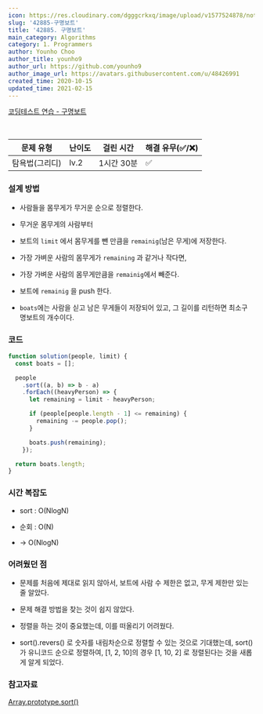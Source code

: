 ```yaml
---
icon: https://res.cloudinary.com/dgggcrkxq/image/upload/v1577524878/noticon/gzl7ru4i4vv3phyv34y3.png
slug: '42885-구명보트'
title: '42885. 구명보트'
main_category: Algorithms
category: 1. Programmers
author: Younho Choo
author_title: younho9
author_url: https://github.com/younho9
author_image_url: https://avatars.githubusercontent.com/u/48426991
created_time: 2020-10-15
updated_time: 2021-02-15
---
```


[코딩테스트 연습 - 구명보트](https://programmers.co.kr/learn/courses/30/lessons/42885)

<br />

| 문제 유형      | 난이도 | 걸린 시간  | 해결 유무(✅/❌) |
| -------------- | ------ | ---------- | ---------------- |
| 탐욕법(그리디) | lv.2   | 1시간 30분 | ✅               |

### 설계 방법

- 사람들을 몸무게가 무거운 순으로 정렬한다.

- 무거운 몸무게의 사람부터

- 보트의 `limit` 에서 몸무게를 뺀 만큼을 `remainig`(남은 무게)에 저장한다.

- 가장 가벼운 사람의 몸무게가 `remaining` 과 같거나 작다면,

- 가장 가벼운 사람의 몸무게만큼을 `remainig`에서 빼준다.

- 보트에 `remainig` 을 push 한다.

- `boats`에는 사람을 싣고 남은 무게들이 저장되어 있고, 그 길이를 리턴하면 최소구
  명보트의 개수이다.

### 코드

```javascript
function solution(people, limit) {
  const boats = [];

  people
    .sort((a, b) => b - a)
    .forEach((heavyPerson) => {
      let remaining = limit - heavyPerson;

      if (people[people.length - 1] <= remaining) {
        remaining -= people.pop();
      }

      boats.push(remaining);
    });

  return boats.length;
}
```

### 시간 복잡도

- sort : O(NlogN)

- 순회 : O(N)

- -> O(NlogN)

### 어려웠던 점

- 문제를 처음에 제대로 읽지 않아서, 보트에 사람 수 제한은 없고, 무게 제한만 있는
  줄 알았다.

- 문제 해결 방법을 찾는 것이 쉽지 않았다.

- 정렬을 하는 것이 중요했는데, 이를 떠올리기 어려웠다.

- sort().revers() 로 숫자를 내림차순으로 정렬할 수 있는 것으로 기대했는데,
  sort()가 유니코드 순으로 정렬하여, [1, 2, 10]의 경우 [1, 10, 2] 로 정렬된다는
  것을 새롭게 알게 되었다.

### 참고자료

[Array.prototype.sort()](https://developer.mozilla.org/ko/docs/Web/JavaScript/Reference/Global_Objects/Array/sort)
